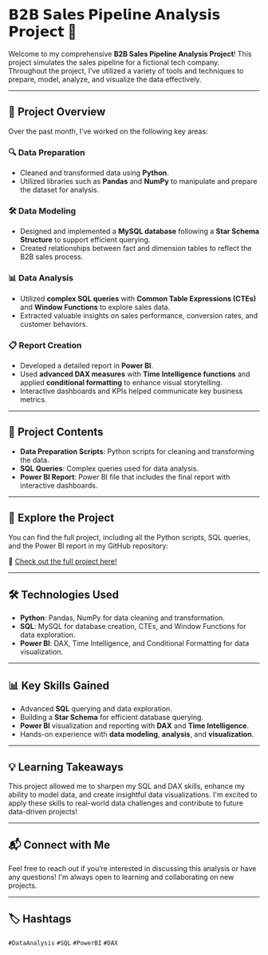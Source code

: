 # 𝗕𝟮𝗕 𝗦𝗮𝗹𝗲𝘀 𝗣𝗶𝗽𝗲𝗹𝗶𝗻𝗲 𝗔𝗻𝗮𝗹𝘆𝘀𝗶𝘀 𝗣𝗿𝗼𝗷𝗲𝗰𝘁 🚀

Welcome to my comprehensive **B2B Sales Pipeline Analysis Project**! This project simulates the sales pipeline for a fictional tech company. Throughout the project, I’ve utilized a variety of tools and techniques to prepare, model, analyze, and visualize the data effectively.

---

## 🚀 **Project Overview**

Over the past month, I’ve worked on the following key areas:

### 🔍 **Data Preparation**
- Cleaned and transformed data using **Python**.
- Utilized libraries such as **Pandas** and **NumPy** to manipulate and prepare the dataset for analysis.

### 🛠️ **Data Modeling**
- Designed and implemented a **MySQL database** following a **Star Schema Structure** to support efficient querying.
- Created relationships between fact and dimension tables to reflect the B2B sales process.

### 📊 **Data Analysis**
- Utilized **complex SQL queries** with **Common Table Expressions (CTEs)** and **Window Functions** to explore sales data.
- Extracted valuable insights on sales performance, conversion rates, and customer behaviors.

### 📋 **Report Creation**
- Developed a detailed report in **Power BI**.
- Used **advanced DAX measures** with **Time Intelligence functions** and applied **conditional formatting** to enhance visual storytelling.
- Interactive dashboards and KPIs helped communicate key business metrics.

---

## 📂 **Project Contents**
- **Data Preparation Scripts**: Python scripts for cleaning and transforming the data.
- **SQL Queries**: Complex queries used for data analysis.
- **Power BI Report**: Power BI file that includes the final report with interactive dashboards.

---

## 🔗 **Explore the Project**

You can find the full project, including all the Python scripts, SQL queries, and the Power BI report in my GitHub repository:

🔗 [Check out the full project here!](https://lnkd.in/dmT2FYJC)

---

## 🛠️ **Technologies Used**
- **Python**: Pandas, NumPy for data cleaning and transformation.
- **SQL**: MySQL for database creation, CTEs, and Window Functions for data exploration.
- **Power BI**: DAX, Time Intelligence, and Conditional Formatting for data visualization.

---

## 📊 **Key Skills Gained**
- Advanced **SQL** querying and data exploration.
- Building a **Star Schema** for efficient database querying.
- **Power BI** visualization and reporting with **DAX** and **Time Intelligence**.
- Hands-on experience with **data modeling**, **analysis**, and **visualization**.

---

## 💡 **Learning Takeaways**
This project allowed me to sharpen my SQL and DAX skills, enhance my ability to model data, and create insightful data visualizations. I'm excited to apply these skills to real-world data challenges and contribute to future data-driven projects!

---

## 📬 **Connect with Me**
Feel free to reach out if you’re interested in discussing this analysis or have any questions! I'm always open to learning and collaborating on new projects.

---

## 🏷️ **Hashtags**

`#DataAnalysis` `#SQL` `#PowerBI` `#DAX`

